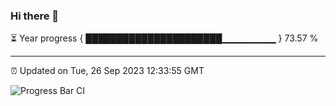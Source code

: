 ### Hi there 👋

⏳ Year progress { ██████████████████████▁▁▁▁▁▁▁▁ } 73.57 %

---

⏰ Updated on Tue, 26 Sep 2023 12:33:55 GMT

![Progress Bar CI](https://github.com/ZhaoGui/ZhaoGui/workflows/Progress%20Bar%20CI/badge.svg)
